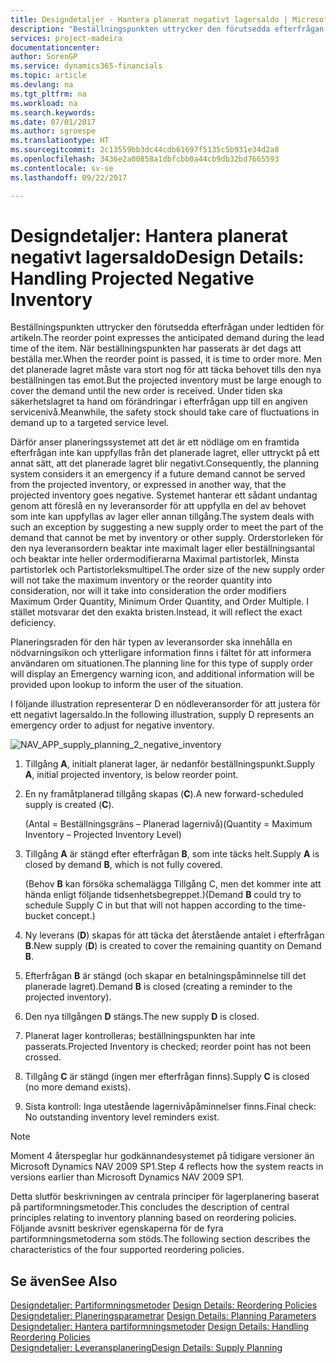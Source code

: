 ```yaml
---
title: Designdetaljer - Hantera planerat negativt lagersaldo | Microsoft Docs
description: "Beställningspunkten uttrycker den förutsedda efterfrågan under ledtiden för artikeln. När beställningspunkten har passerats är det dags att beställa mer. Men det planerade lagret måste vara stort nog för att täcka behovet tills den nya beställningen tas emot. Under tiden ska säkerhetslagret ta hand om förändringar i efterfrågan upp till en angiven servicenivå."
services: project-madeira
documentationcenter: 
author: SorenGP
ms.service: dynamics365-financials
ms.topic: article
ms.devlang: na
ms.tgt_pltfrm: na
ms.workload: na
ms.search.keywords: 
ms.date: 07/01/2017
ms.author: sgroespe
ms.translationtype: HT
ms.sourcegitcommit: 2c13559bb3dc44cdb61697f5135c5b931e34d2a8
ms.openlocfilehash: 3436e2a00858a1dbfcbb0a44cb9db32bd7665593
ms.contentlocale: sv-se
ms.lasthandoff: 09/22/2017

---
```

# <a name="design-details-handling-projected-negative-inventory"></a><span data-ttu-id="8789f-106">Designdetaljer: Hantera planerat negativt lagersaldo</span><span class="sxs-lookup"><span data-stu-id="8789f-106">Design Details: Handling Projected Negative Inventory</span></span>
<span data-ttu-id="8789f-107">Beställningspunkten uttrycker den förutsedda efterfrågan under ledtiden för artikeln.</span><span class="sxs-lookup"><span data-stu-id="8789f-107">The reorder point expresses the anticipated demand during the lead time of the item.</span></span> <span data-ttu-id="8789f-108">När beställningspunkten har passerats är det dags att beställa mer.</span><span class="sxs-lookup"><span data-stu-id="8789f-108">When the reorder point is passed, it is time to order more.</span></span> <span data-ttu-id="8789f-109">Men det planerade lagret måste vara stort nog för att täcka behovet tills den nya beställningen tas emot.</span><span class="sxs-lookup"><span data-stu-id="8789f-109">But the projected inventory must be large enough to cover the demand until the new order is received.</span></span> <span data-ttu-id="8789f-110">Under tiden ska säkerhetslagret ta hand om förändringar i efterfrågan upp till en angiven servicenivå.</span><span class="sxs-lookup"><span data-stu-id="8789f-110">Meanwhile, the safety stock should take care of fluctuations in demand up to a targeted service level.</span></span>  

 <span data-ttu-id="8789f-111">Därför anser planeringssystemet att det är ett nödläge om en framtida efterfrågan inte kan uppfyllas från det planerade lagret, eller uttryckt på ett annat sätt, att det planerade lagret blir negativt.</span><span class="sxs-lookup"><span data-stu-id="8789f-111">Consequently, the planning system considers it an emergency if a future demand cannot be served from the projected inventory, or expressed in another way, that the projected inventory goes negative.</span></span> <span data-ttu-id="8789f-112">Systemet hanterar ett sådant undantag genom att föreslå en ny leveransorder för att uppfylla en del av behovet som inte kan uppfyllas av lager eller annan tillgång.</span><span class="sxs-lookup"><span data-stu-id="8789f-112">The system deals with such an exception by suggesting a new supply order to meet the part of the demand that cannot be met by inventory or other supply.</span></span> <span data-ttu-id="8789f-113">Orderstorleken för den nya leveransordern beaktar inte maximalt lager eller beställningsantal och beaktar inte heller ordermodifierarna Maximal partistorlek, Minsta partistorlek och Partistorleksmultipel.</span><span class="sxs-lookup"><span data-stu-id="8789f-113">The order size of the new supply order will not take the maximum inventory or the reorder quantity into consideration, nor will it take into consideration the order modifiers Maximum Order Quantity, Minimum Order Quantity, and Order Multiple.</span></span> <span data-ttu-id="8789f-114">I stället motsvarar det den exakta bristen.</span><span class="sxs-lookup"><span data-stu-id="8789f-114">Instead, it will reflect the exact deficiency.</span></span>  

 <span data-ttu-id="8789f-115">Planeringsraden för den här typen av leveransorder ska innehålla en nödvarningsikon och ytterligare information finns i fältet för att informera användaren om situationen.</span><span class="sxs-lookup"><span data-stu-id="8789f-115">The planning line for this type of supply order will display an Emergency warning icon, and additional information will be provided upon lookup to inform the user of the situation.</span></span>  

 <span data-ttu-id="8789f-116">I följande illustration representerar D en nödleveransorder för att justera för ett negativt lagersaldo.</span><span class="sxs-lookup"><span data-stu-id="8789f-116">In the following illustration, supply D represents an emergency order to adjust for negative inventory.</span></span>  

 ![](media/nav_app_supply_planning_2_negative_inventory.png "NAV_APP_supply_planning_2_negative_inventory")  

1.  <span data-ttu-id="8789f-117">Tillgång **A**, initialt planerat lager, är nedanför beställningspunkt.</span><span class="sxs-lookup"><span data-stu-id="8789f-117">Supply **A**, initial projected inventory, is below reorder point.</span></span>  

2.  <span data-ttu-id="8789f-118">En ny framåtplanerad tillgång skapas (**C**).</span><span class="sxs-lookup"><span data-stu-id="8789f-118">A new forward-scheduled supply is created (**C**).</span></span>  

     <span data-ttu-id="8789f-119">(Antal = Beställningsgräns – Planerad lagernivå)</span><span class="sxs-lookup"><span data-stu-id="8789f-119">(Quantity = Maximum Inventory – Projected Inventory Level)</span></span>  

3.  <span data-ttu-id="8789f-120">Tillgång **A** är stängd efter efterfrågan **B**, som inte täcks helt.</span><span class="sxs-lookup"><span data-stu-id="8789f-120">Supply **A** is closed by demand **B**, which is not fully covered.</span></span>  

     <span data-ttu-id="8789f-121">(Behov **B** kan försöka schemalägga Tillgång C, men det kommer inte att hända enligt följande tidsenhetsbegreppet.)</span><span class="sxs-lookup"><span data-stu-id="8789f-121">(Demand **B** could try to schedule Supply C in but that will not happen according to the time-bucket concept.)</span></span>  

4.  <span data-ttu-id="8789f-122">Ny leverans (**D**) skapas för att täcka det återstående antalet i efterfrågan **B**.</span><span class="sxs-lookup"><span data-stu-id="8789f-122">New supply (**D**) is created to cover the remaining quantity on Demand **B**.</span></span>  

5.  <span data-ttu-id="8789f-123">Efterfrågan **B** är stängd (och skapar en betalningspåminnelse till det planerade lagret).</span><span class="sxs-lookup"><span data-stu-id="8789f-123">Demand **B** is closed (creating a reminder to the projected inventory).</span></span>  

6.  <span data-ttu-id="8789f-124">Den nya tillgången **D** stängs.</span><span class="sxs-lookup"><span data-stu-id="8789f-124">The new supply **D** is closed.</span></span>  

7.  <span data-ttu-id="8789f-125">Planerat lager kontrolleras; beställningspunkten har inte passerats.</span><span class="sxs-lookup"><span data-stu-id="8789f-125">Projected Inventory is checked; reorder point has not been crossed.</span></span>  

8.  <span data-ttu-id="8789f-126">Tillgång **C** är stängd (ingen mer efterfrågan finns).</span><span class="sxs-lookup"><span data-stu-id="8789f-126">Supply **C** is closed (no more demand exists).</span></span>  

9. <span data-ttu-id="8789f-127">Sista kontroll: Inga utestående lagernivåpåminnelser finns.</span><span class="sxs-lookup"><span data-stu-id="8789f-127">Final check: No outstanding inventory level reminders exist.</span></span>  

> [!NOTE]  
>  <span data-ttu-id="8789f-128">Moment 4 återspeglar hur godkännandesystemet på tidigare versioner än Microsoft Dynamics NAV 2009 SP1.</span><span class="sxs-lookup"><span data-stu-id="8789f-128">Step 4 reflects how the system reacts in versions earlier than Microsoft Dynamics NAV 2009 SP1.</span></span>  

 <span data-ttu-id="8789f-129">Detta slutför beskrivningen av centrala principer för lagerplanering baserat på partiformningsmetoder.</span><span class="sxs-lookup"><span data-stu-id="8789f-129">This concludes the description of central principles relating to inventory planning based on reordering policies.</span></span> <span data-ttu-id="8789f-130">Följande avsnitt beskriver egenskaperna för de fyra partiformningsmetoderna som stöds.</span><span class="sxs-lookup"><span data-stu-id="8789f-130">The following section describes the characteristics of the four supported reordering policies.</span></span>  

## <a name="see-also"></a><span data-ttu-id="8789f-131">Se även</span><span class="sxs-lookup"><span data-stu-id="8789f-131">See Also</span></span>  
 <span data-ttu-id="8789f-132">[Designdetaljer: Partiformningsmetoder](design-details-reordering-policies.md) </span><span class="sxs-lookup"><span data-stu-id="8789f-132">[Design Details: Reordering Policies](design-details-reordering-policies.md) </span></span>  
 <span data-ttu-id="8789f-133">[Designdetaljer: Planeringsparametrar](design-details-planning-parameters.md) </span><span class="sxs-lookup"><span data-stu-id="8789f-133">[Design Details: Planning Parameters](design-details-planning-parameters.md) </span></span>  
 <span data-ttu-id="8789f-134">[Designdetaljer: Hantera partiformningsmetoder](design-details-handling-reordering-policies.md) </span><span class="sxs-lookup"><span data-stu-id="8789f-134">[Design Details: Handling Reordering Policies](design-details-handling-reordering-policies.md) </span></span>  
 [<span data-ttu-id="8789f-135">Designdetaljer: Leveransplanering</span><span class="sxs-lookup"><span data-stu-id="8789f-135">Design Details: Supply Planning</span></span>](design-details-supply-planning.md)


